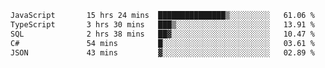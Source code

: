 <!--START_SECTION:waka-->

```txt
JavaScript       15 hrs 24 mins  ███████████████▒░░░░░░░░░   61.06 %
TypeScript       3 hrs 30 mins   ███▒░░░░░░░░░░░░░░░░░░░░░   13.91 %
SQL              2 hrs 38 mins   ██▓░░░░░░░░░░░░░░░░░░░░░░   10.47 %
C#               54 mins         █░░░░░░░░░░░░░░░░░░░░░░░░   03.61 %
JSON             43 mins         ▓░░░░░░░░░░░░░░░░░░░░░░░░   02.89 %
```

<!--END_SECTION:waka-->
